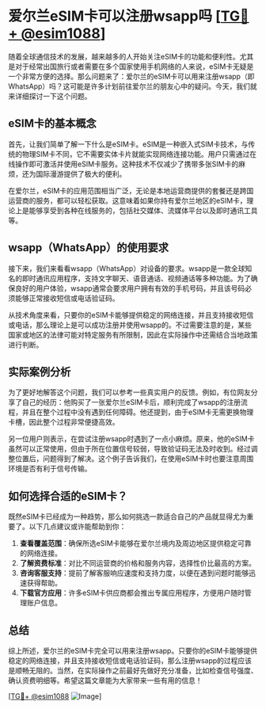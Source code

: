 # 爱尔兰eSIM卡可以注册wsapp吗 [[TG💪+ @esim1088](https://t.me/s/esim1088)]

随着全球通信技术的发展，越来越多的人开始关注eSIM卡的功能和便利性。尤其是对于经常出国旅行或者需要在多个国家使用手机网络的人来说，eSIM卡无疑是一个非常方便的选择。那么问题来了：爱尔兰的eSIM卡可以用来注册wsapp（即WhatsApp）吗？这可能是许多计划前往爱尔兰的朋友心中的疑问。今天，我们就来详细探讨一下这个问题。

## eSIM卡的基本概念

首先，让我们简单了解一下什么是eSIM卡。eSIM是一种嵌入式SIM卡技术，与传统的物理SIM卡不同，它不需要实体卡片就能实现网络连接功能。用户只需通过在线操作即可激活并使用eSIM卡服务。这种技术不仅减少了携带多张SIM卡的麻烦，还为国际漫游提供了极大的便利。

在爱尔兰，eSIM卡的应用范围相当广泛，无论是本地运营商提供的套餐还是跨国运营商的服务，都可以轻松获取。这意味着如果你持有爱尔兰地区的eSIM卡，理论上是能够享受到各种在线服务的，包括社交媒体、流媒体平台以及即时通讯工具等。

## wsapp（WhatsApp）的使用要求

接下来，我们来看看wsapp（WhatsApp）对设备的要求。wsapp是一款全球知名的即时通讯应用程序，支持文字聊天、语音通话、视频通话等多种功能。为了确保良好的用户体验，wsapp通常会要求用户拥有有效的手机号码，并且该号码必须能够正常接收短信或电话验证码。

从技术角度来看，只要你的eSIM卡能够提供稳定的网络连接，并且支持接收短信或电话，那么理论上是可以成功注册并使用wsapp的。不过需要注意的是，某些国家或地区的法律可能对特定服务有所限制，因此在实际操作中还需结合当地政策进行判断。

## 实际案例分析

为了更好地解答这个问题，我们可以参考一些真实用户的反馈。例如，有位网友分享了自己的经历：他购买了一张爱尔兰eSIM卡后，顺利完成了wsapp的注册流程，并且在整个过程中没有遇到任何障碍。他还提到，由于eSIM卡无需更换物理卡槽，因此整个过程非常便捷高效。

另一位用户则表示，在尝试注册wsapp时遇到了一点小麻烦。原来，他的eSIM卡虽然可以正常使用，但由于所在位置信号较弱，导致验证码无法及时收到。经过调整位置后，问题得到了解决。这个例子告诉我们，在使用eSIM卡时也要注意周围环境是否有利于信号传输。

## 如何选择合适的eSIM卡？

既然eSIM卡已经成为一种趋势，那么如何挑选一款适合自己的产品就显得尤为重要了。以下几点建议或许能帮助到你：

1. **查看覆盖范围**：确保所选eSIM卡能够在爱尔兰境内及周边地区提供稳定可靠的网络连接。
2. **了解资费标准**：对比不同运营商的价格和服务内容，选择性价比最高的方案。
3. **咨询客服支持**：提前了解客服响应速度和支持力度，以便在遇到问题时能够迅速获得帮助。
4. **下载官方应用**：许多eSIM卡供应商都会推出专属应用程序，方便用户随时管理账户信息。

## 总结

综上所述，爱尔兰的eSIM卡完全可以用来注册wsapp。只要你的eSIM卡能够提供稳定的网络连接，并且支持接收短信或电话验证码，那么注册wsapp的过程应该是顺畅无阻的。当然，在实际操作之前最好先做好充分准备，比如检查信号强度、确认资费明细等。希望这篇文章能为大家带来一些有用的信息！

[[TG💪+ @esim1088](https://t.me/s/esim1088) ![Image](https://i.postimg.cc/4NQfJmqS/Snipaste-2025-05-13-00-14-12.png)]